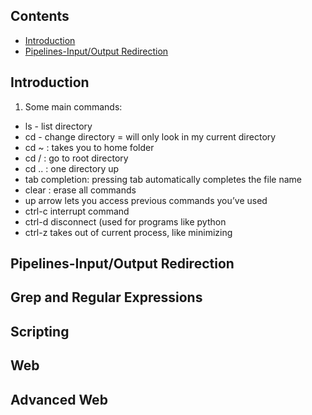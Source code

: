 ## Contents

- [Introduction](#introduction)
- [Pipelines-Input/Output Redirection](#Pipelines-Input/Output-Redirection)

## Introduction
1. Some main commands:
- ls - list directory
- cd - change directory
= will only look in my current directory
- cd ~ : takes you to home folder
- cd / : go to root directory
- cd .. : one directory up
- tab completion: pressing tab automatically completes the file name
- clear : erase all commands
- up arrow lets you access previous commands you’ve used
- ctrl-c interrupt command
- ctrl-d disconnect (used for programs like python
- ctrl-z takes out of current process, like minimizing
## Pipelines-Input/Output Redirection
## Grep and Regular Expressions
## Scripting
## Web
## Advanced Web
